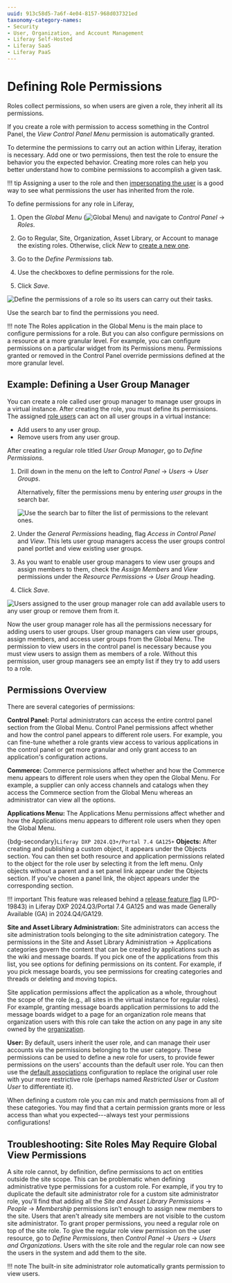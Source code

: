 ```yaml
---
uuid: 913c58d5-7a6f-4e04-8157-968d037321ed
taxonomy-category-names:
- Security
- User, Organization, and Account Management
- Liferay Self-Hosted
- Liferay SaaS
- Liferay PaaS
---
```

# Defining Role Permissions

Roles collect permissions, so when users are given a role, they inherit all its permissions.

If you create a role with permission to access something in the Control Panel, the *View Control Panel Menu* permission is automatically granted.

To determine the permissions to carry out an action within Liferay, iteration is necessary. Add one or two permissions, then test the role to ensure the behavior you the expected behavior. Creating more roles can help you better understand how to combine permissions to accomplish a given task.

!!! tip
    Assigning a user to the role and then [impersonating the user](./../users/adding-and-managing-users.md#impersonating-users) is a good way to see what permissions the user has inherited from the role.

To define permissions for any role in Liferay,

1. Open the *Global Menu* (![Global Menu](../../images/icon-applications-menu.png)) and navigate to *Control Panel* &rarr; *Roles*.

1. Go to Regular, Site, Organization, Asset Library, or Account to manage the existing roles. Otherwise, click *New* to [create a new one](./creating-and-managing-roles.md).

1. Go to the *Define Permissions* tab.

1. Use the checkboxes to define permissions for the role.

1. Click *Save*.

![Define the permissions of a role so its users can carry out their tasks.](./defining-role-permissions/images/01.png)

Use the search bar to find the permissions you need.

!!! note
    The Roles application in the Global Menu is the main place to configure permissions for a role. But you can also configure permissions on a resource at a more granular level. For example, you can configure permissions on a particular widget from its Permissions menu. Permissions granted or removed in the Control Panel override permissions defined at the more granular level.

## Example: Defining a User Group Manager

You can create a role called user group manager to manage user groups in a virtual instance. After creating the role, you must define its permissions. The assigned [role users](./assigning-users-to-roles.md) can act on all user groups in a virtual instance:

- Add users to any user group.
- Remove users from any user group.

After creating a regular role titled *User Group Manager*, go to *Define Permissions*.

1. Drill down in the menu on the left to *Control Panel* &rarr; *Users* &rarr; *User Groups*.

   Alternatively, filter the permissions menu by entering *user groups* in the search bar.

   ![Use the search bar to filter the list of permissions to the relevant ones.](./defining-role-permissions/images/02.png)

1. Under the *General Permissions* heading, flag *Access in Control Panel* and *View*. This lets user group managers access the user groups control panel portlet and view existing user groups.

1. As you want to enable user group managers to view user groups and assign members to them, check the *Assign Members* and *View* permissions under the *Resource Permissions* &rarr; *User Group* heading.

1. Click *Save*.

![Users assigned to the user group manager role can add available users to any user group or remove them from it.](./defining-role-permissions/images/03.png)

Now the user group manager role has all the permissions necessary for adding users to user groups. User group managers can view user groups, assign members, and access user groups from the Global Menu. The permission to view users in the control panel is necessary because you must view users to assign them as members of a role. Without this permission, user group managers see an empty list if they try to add users to a role.

## Permissions Overview

There are several categories of permissions:

**Control Panel:** Portal administrators can access the entire control panel section from the Global Menu. Control Panel permissions affect whether and how the control panel appears to different role users. For example, you can fine-tune whether a role grants view access to various applications in the control panel or get more granular and only grant access to an application's configuration actions.

**Commerce:** Commerce permissions affect whether and how the Commerce menu appears to different role users when they open the Global Menu. For example, a supplier can only access channels and catalogs when they access the Commerce section from the Global Menu whereas an administrator can view all the options.

**Applications Menu:** The Applications Menu permissions affect whether and how the Applications menu appears to different role users when they open the Global Menu.

{bdg-secondary}`Liferay DXP 2024.Q3+/Portal 7.4 GA125+` **Objects:** After creating and publishing a custom object, it appears under the Objects section. You can then set both resource and application permissions related to the object for the role user by selecting it from the left menu. Only objects without a parent and a set panel link appear under the Objects section. If you've chosen a panel link, the object appears under the corresponding section.

!!! important
    This feature was released behind a [release feature flag](../../system-administration/configuring-liferay/feature-flags.md#release-feature-flags) (LPD-19843) in Liferay DXP 2024.Q3/Portal 7.4 GA125 and was made Generally Available (GA) in 2024.Q4/GA129.

**Site and Asset Library Administration:** Site administrators can access the site administration tools belonging to the site administration category. The permissions in the Site and Asset Library Administration &rarr; Applications categories govern the content that can be created by applications such as the wiki and message boards. If you pick one of the applications from this list, you see options for defining permissions on its content. For example, if you pick message boards, you see permissions for creating categories and threads or deleting and moving topics.

Site application permissions affect the application as a whole, throughout the scope of the role (e.g., all sites in the virtual instance for regular roles). For example, granting message boards application permissions to add the message boards widget to a page for an organization role means that organization users with this role can take the action on any page in any site owned by the [organization](../organizations/understanding-organizations.md).

**User:** By default, users inherit the user role, and can manage their user accounts via the permissions belonging to the user category. These permissions can be used to define a new role for users, to provide fewer permissions on the users' accounts than the default user role. You can then use the [default associations](./assigning-users-to-roles.md#default-user-associations) configuration to replace the original user role with your more restrictive role (perhaps named *Restricted User* or *Custom User* to differentiate it).

When defining a custom role you can mix and match permissions from all of these categories. You may find that a certain permission grants more or less access than what you expected---always test your permissions configurations! 

## Troubleshooting: Site Roles May Require Global View Permissions

A site role cannot, by definition, define permissions to act on entities outside the site scope. This can be problematic when defining administrative type permissions for a custom role. For example, if you try to duplicate the default site administrator role for a custom site administrator role, you'll find that adding all the *Site and Asset Library Permissions* &rarr; *People* &rarr; *Membership* permissions isn't enough to assign new members to the site. Users that aren't already site members are not visible to the custom site administrator. To grant proper permissions, you need a regular role on top of the site role. To give the regular role view permission on the user resource, go to *Define Permissions*, then *Control Panel* &rarr; *Users* &rarr; *Users and Organizations*. Users with the site role and the regular role can now see the users in the system and add them to the site.

!!! note
    The built-in site administrator role automatically grants permission to view users.
